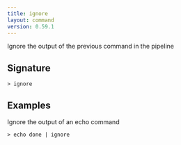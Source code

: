 ```yaml
---
title: ignore
layout: command
version: 0.59.1
---
```


Ignore the output of the previous command in the pipeline

## Signature

```> ignore ```

## Examples

Ignore the output of an echo command
```shell
> echo done | ignore
```
